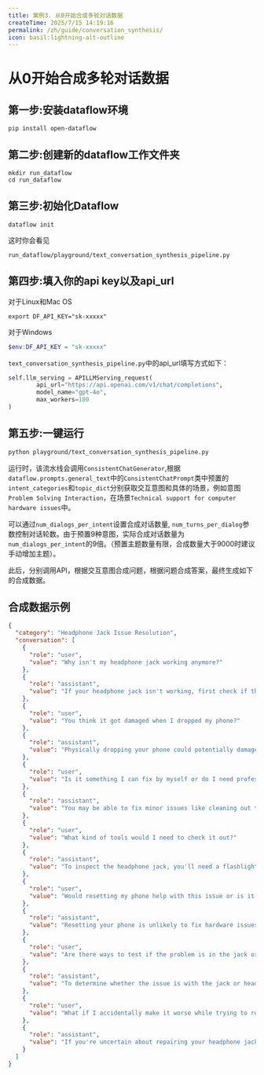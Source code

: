 ```yaml
---
title: 案例3. 从0开始合成多轮对话数据
createTime: 2025/7/15 14:19:16
permalink: /zh/guide/conversation_synthesis/
icon: basil:lightning-alt-outline
---
```


# 从0开始合成多轮对话数据

## 第一步:安装dataflow环境
```shell
pip install open-dataflow
```
## 第二步:创建新的dataflow工作文件夹
```shell
mkdir run_dataflow
cd run_dataflow
```
## 第三步:初始化Dataflow
```shell
dataflow init
```
这时你会看见
```shell
run_dataflow/playground/text_conversation_synthesis_pipeline.py  
```
## 第四步:填入你的api key以及api_url
对于Linux和Mac OS
```shell
export DF_API_KEY="sk-xxxxx"
```

对于Windows
```powershell
$env:DF_API_KEY = "sk-xxxxx"
```
`text_conversation_synthesis_pipeline.py`中的api_url填写方式如下：
```python
self.llm_serving = APILLMServing_request(
        api_url="https://api.openai.com/v1/chat/completions",
        model_name="gpt-4o",
        max_workers=100
)
```

## 第五步:一键运行
```bash
python playground/text_conversation_synthesis_pipeline.py  
```

运行时，该流水线会调用`ConsistentChatGenerator`,根据`dataflow.prompts.general_text`中的`ConsistentChatPrompt`类中预置的`intent_categories`和`topic_dict`分别获取交互意图和具体的场景，例如意图`Problem Solving Interaction`，在场景`Technical support for computer hardware issues`中。

可以通过`num_dialogs_per_intent`设置合成对话数量, `num_turns_per_dialog`参数控制对话轮数。由于预置9种意图，实际合成对话数量为`num_dialogs_per_intent`的9倍。（预置主题数量有限，合成数量大于9000时建议手动增加主题）。

此后，分别调用API，根据交互意图合成问题，根据问题合成答案，最终生成如下的合成数据。

## 合成数据示例
```json
{
  "category": "Headphone Jack Issue Resolution",
  "conversation": [
    {
      "role": "user",
      "value": "Why isn't my headphone jack working anymore?"
    },
    {
      "role": "assistant",
      "value": "If your headphone jack isn't working, first check if there's any debris or dirt inside it by gently cleaning it with a toothpick or a small brush. Also, test your headphones on another device to ensure they aren't the problem."
    },
    {
      "role": "user",
      "value": "You think it got damaged when I dropped my phone?"
    },
    {
      "role": "assistant",
      "value": "Physically dropping your phone could potentially damage the headphone jack if it was a hard fall. Look for signs of physical damage around the jack first."
    },
    {
      "role": "user",
      "value": "Is it something I can fix by myself or do I need professional help?"
    },
    {
      "role": "assistant",
      "value": "You may be able to fix minor issues like cleaning out the jack yourself. However, if there's physical damage from the drop, you might need professional help for repairs."
    },
    {
      "role": "user",
      "value": "What kind of tools would I need to check it out?"
    },
    {
      "role": "assistant",
      "value": "To inspect the headphone jack, you'll need a flashlight to look for debris or damage and possibly a small brush or compressed air to clean it. Consult a repair guide if you're uncomfortable with this step."
    },
    {
      "role": "user",
      "value": "Would resetting my phone help with this issue or is it purely hardware?"
    },
    {
      "role": "assistant",
      "value": "Resetting your phone is unlikely to fix hardware issues with the headphone jack, but it can help rule out software-related audio problems."
    },
    {
      "role": "user",
      "value": "Are there ways to test if the problem is in the jack or headphones?"
    },
    {
      "role": "assistant",
      "value": "To determine whether the issue is with the jack or headphones, test your headphones on another device and try different headphones with your phone. This comparison helps isolate the problem."
    },
    {
      "role": "user",
      "value": "What if I accidentally make it worse while trying to repair it myself?"
    },
    {
      "role": "assistant",
      "value": "If you're uncertain about repairing your headphone jack, it might be safer to consult a professional. If you choose to proceed, follow a guide closely and take care to avoid slipping and using force inappropriately."
    }
  ]
}
```